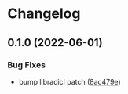 # Changelog

## 0.1.0 (2022-06-01)


### Bug Fixes

* bump libradicl patch ([8ac479e](https://github.com/COMBINE-lab/alevin-fry/commit/8ac479e95b09e917d8678d5aa1d91f646b3a0001))
